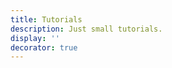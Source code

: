 ```yaml
---
title: Tutorials
description: Just small tutorials.
display: ''
decorator: true
---
```


<Posts only-date type="blog" />
